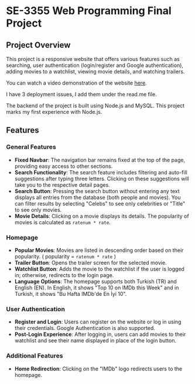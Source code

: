# SE-3355 Web Programming Final Project

## Project Overview

This project is a responsive website that offers various features such as searching, user authentication (login/register and Google authentication), adding movies to a watchlist, viewing movie details, and watching trailers.

You can watch a video demonstration of the website [here](https://youtu.be/av4KVC798Xg?si=zqxWFNQmSOJo-qYl).

I have 3 deployment issues, I add them under the read.me file.

The backend of the project is built using Node.js and MySQL. This project marks my first experience with Node.js.

## Features

### General Features
- **Fixed Navbar**: The navigation bar remains fixed at the top of the page, providing easy access to other sections.
- **Search Functionality**: The search feature includes filtering and auto-fill suggestions after typing three letters. Clicking on these suggestions will take you to the respective detail pages.
- **Search Button**: Pressing the search button without entering any text displays all entries from the database (both people and movies). You can filter results by selecting "Celebs" to see only celebrities or "Title" to see only movies.
- **Movie Details**: Clicking on a movie displays its details. The popularity of movies is calculated as `ratenum * rate`.

### Homepage
- **Popular Movies**: Movies are listed in descending order based on their popularity. ( popularity = `ratenum * rate` )
- **Trailer Button**: Opens the trailer screen for the selected movie.
- **Watchlist Button**: Adds the movie to the watchlist if the user is logged in; otherwise, redirects to the login page.
- **Language Options**: The homepage supports both Turkish (TR) and English (EN). In English, it shows "Top 10 on IMDb this Week" and in Turkish, it shows "Bu Hafta IMDb'de En İyi 10".

### User Authentication
- **Register and Login**: Users can register on the website or log in using their credentials. Google Authentication is also supported.
- **Post-Login Experience**: After logging in, users can add movies to their watchlist and see their name displayed in place of the login button.

### Additional Features
- **Home Redirection**: Clicking on the "IMDb" logo redirects users to the homepage.


